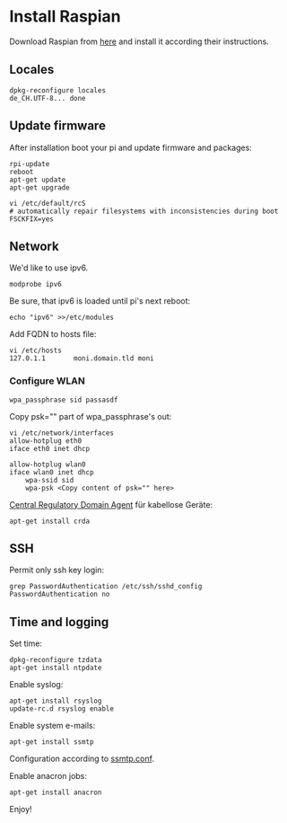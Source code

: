 # Install Raspian

Download Raspian from [here](https://www.raspberrypi.org/downloads/raspbian/)
and install it according their instructions.

## Locales

	dpkg-reconfigure locales
	de_CH.UTF-8... done

## Update firmware

After installation boot your pi and update firmware and packages:

	rpi-update
	reboot
	apt-get update
	apt-get upgrade

	vi /etc/default/rcS
	# automatically repair filesystems with inconsistencies during boot
	FSCKFIX=yes

## Network

We'd like to use ipv6.

	modprobe ipv6

Be sure, that ipv6 is loaded until pi's next reboot:

	echo "ipv6" >>/etc/modules

Add FQDN to hosts file:

	vi /etc/hosts
	127.0.1.1       moni.domain.tld moni

### Configure WLAN

	wpa_passphrase sid passasdf

Copy psk="" part of wpa_passphrase's out:

	vi /etc/network/interfaces
	allow-hotplug eth0
	iface eth0 inet dhcp

	allow-hotplug wlan0
	iface wlan0 inet dhcp
		wpa-ssid sid
		wpa-psk <Copy content of psk="" here>

[Central Regulatory Domain Agent](https://packages.debian.org/jessie/crda) für kabellose Geräte:

	apt-get install crda

## SSH

Permit only ssh key login:

	grep PasswordAuthentication /etc/ssh/sshd_config
	PasswordAuthentication no

## Time and logging

Set time:

	dpkg-reconfigure tzdata
	apt-get install ntpdate

Enable syslog:

	apt-get install rsyslog
	update-rc.d rsyslog enable

Enable system e-mails:

	apt-get install ssmtp

Configuration according to [ssmtp.conf](https://github.com/micressor/howtos-linux/blob/master/Tools/ssmtp.md).

Enable anacron jobs:

	apt-get install anacron

Enjoy!
